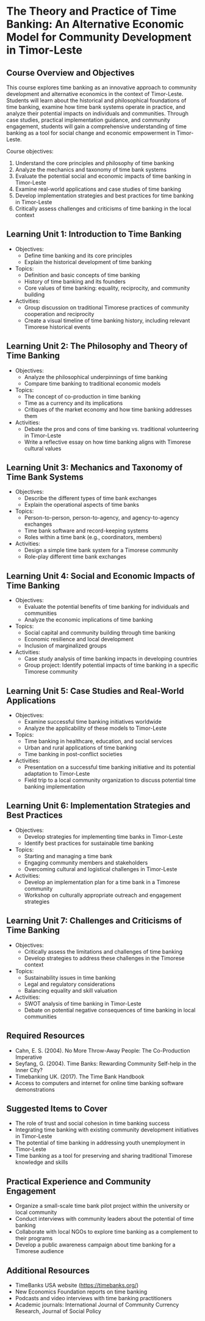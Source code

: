 # The Theory and Practice of Time Banking: An Alternative Economic Model for Community Development in Timor-Leste

## Course Overview and Objectives

This course explores time banking as an innovative approach to community development and alternative economics in the context of Timor-Leste. Students will learn about the historical and philosophical foundations of time banking, examine how time bank systems operate in practice, and analyze their potential impacts on individuals and communities. Through case studies, practical implementation guidance, and community engagement, students will gain a comprehensive understanding of time banking as a tool for social change and economic empowerment in Timor-Leste.

Course objectives:
1. Understand the core principles and philosophy of time banking
2. Analyze the mechanics and taxonomy of time bank systems
3. Evaluate the potential social and economic impacts of time banking in Timor-Leste
4. Examine real-world applications and case studies of time banking
5. Develop implementation strategies and best practices for time banking in Timor-Leste
6. Critically assess challenges and criticisms of time banking in the local context

## Learning Unit 1: Introduction to Time Banking
- Objectives:
  * Define time banking and its core principles
  * Explain the historical development of time banking
- Topics:
  * Definition and basic concepts of time banking
  * History of time banking and its founders
  * Core values of time banking: equality, reciprocity, and community building
- Activities:
  * Group discussion on traditional Timorese practices of community cooperation and reciprocity
  * Create a visual timeline of time banking history, including relevant Timorese historical events

## Learning Unit 2: The Philosophy and Theory of Time Banking
- Objectives:
  * Analyze the philosophical underpinnings of time banking
  * Compare time banking to traditional economic models
- Topics:
  * The concept of co-production in time banking
  * Time as a currency and its implications
  * Critiques of the market economy and how time banking addresses them
- Activities:
  * Debate the pros and cons of time banking vs. traditional volunteering in Timor-Leste
  * Write a reflective essay on how time banking aligns with Timorese cultural values

## Learning Unit 3: Mechanics and Taxonomy of Time Bank Systems
- Objectives:
  * Describe the different types of time bank exchanges
  * Explain the operational aspects of time banks
- Topics:
  * Person-to-person, person-to-agency, and agency-to-agency exchanges
  * Time bank software and record-keeping systems
  * Roles within a time bank (e.g., coordinators, members)
- Activities:
  * Design a simple time bank system for a Timorese community
  * Role-play different time bank exchanges

## Learning Unit 4: Social and Economic Impacts of Time Banking
- Objectives:
  * Evaluate the potential benefits of time banking for individuals and communities
  * Analyze the economic implications of time banking
- Topics:
  * Social capital and community building through time banking
  * Economic resilience and local development
  * Inclusion of marginalized groups
- Activities:
  * Case study analysis of time banking impacts in developing countries
  * Group project: Identify potential impacts of time banking in a specific Timorese community

## Learning Unit 5: Case Studies and Real-World Applications
- Objectives:
  * Examine successful time banking initiatives worldwide
  * Analyze the applicability of these models to Timor-Leste
- Topics:
  * Time banking in healthcare, education, and social services
  * Urban and rural applications of time banking
  * Time banking in post-conflict societies
- Activities:
  * Presentation on a successful time banking initiative and its potential adaptation to Timor-Leste
  * Field trip to a local community organization to discuss potential time banking implementation

## Learning Unit 6: Implementation Strategies and Best Practices
- Objectives:
  * Develop strategies for implementing time banks in Timor-Leste
  * Identify best practices for sustainable time banking
- Topics:
  * Starting and managing a time bank
  * Engaging community members and stakeholders
  * Overcoming cultural and logistical challenges in Timor-Leste
- Activities:
  * Develop an implementation plan for a time bank in a Timorese community
  * Workshop on culturally appropriate outreach and engagement strategies

## Learning Unit 7: Challenges and Criticisms of Time Banking
- Objectives:
  * Critically assess the limitations and challenges of time banking
  * Develop strategies to address these challenges in the Timorese context
- Topics:
  * Sustainability issues in time banking
  * Legal and regulatory considerations
  * Balancing equality and skill valuation
- Activities:
  * SWOT analysis of time banking in Timor-Leste
  * Debate on potential negative consequences of time banking in local communities

## Required Resources

- Cahn, E. S. (2004). No More Throw-Away People: The Co-Production Imperative
- Seyfang, G. (2004). Time Banks: Rewarding Community Self-help in the Inner City?
- Timebanking UK. (2017). The Time Bank Handbook
- Access to computers and internet for online time banking software demonstrations

## Suggested Items to Cover

- The role of trust and social cohesion in time banking success
- Integrating time banking with existing community development initiatives in Timor-Leste
- The potential of time banking in addressing youth unemployment in Timor-Leste
- Time banking as a tool for preserving and sharing traditional Timorese knowledge and skills

## Practical Experience and Community Engagement

- Organize a small-scale time bank pilot project within the university or local community
- Conduct interviews with community leaders about the potential of time banking
- Collaborate with local NGOs to explore time banking as a complement to their programs
- Develop a public awareness campaign about time banking for a Timorese audience

## Additional Resources

- TimeBanks USA website (https://timebanks.org/)
- New Economics Foundation reports on time banking
- Podcasts and video interviews with time banking practitioners
- Academic journals: International Journal of Community Currency Research, Journal of Social Policy